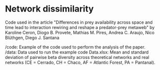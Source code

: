 # Network dissimilarity

Code used in the article "Differences in prey availability across space and time lead to interaction rewiring and reshape a predator-prey metaweb"
by Karoline Ceron, Diogo B. Provete, Mathias M. Pires, Andrea C. Araujo, Nico Blüthgen, Diego J. Santana

/code: Example of the code used to perform the analysis of the paper. 
/data: Data used to run the example code
Data.xlsx: Mean and standard deviation of pairwise beta diversity across theoretical networks and real networks (CE = Cerrado, CH = Chaco, AF = Atlantic Forest, PA = Pantanal).
